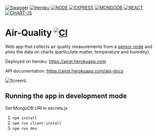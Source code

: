 [![Swagger](https://img.shields.io/badge/Swagger-85EA2D?style=for-the-badge&logo=Swagger&logoColor=white)](https://airqt.herokuapp.com/api-docs)
[![Heroku](https://img.shields.io/badge/Heroku-430098?style=for-the-badge&logo=heroku&logoColor=white)](https://devcenter.heroku.com/articles/getting-started-with-nodejs)
[![NODE](https://img.shields.io/badge/Node.js-339933?style=for-the-badge&logo=nodedotjs&logoColor=white)](https://nodejs.org)
[![EXPRESS](https://img.shields.io/badge/Express.js-000000?style=for-the-badge&logo=express&logoColor=white)](https://expressjs.com/)
[![MONGODB](https://img.shields.io/badge/MongoDB-4EA94B?style=for-the-badge&logo=mongodb&logoColor=white)](https://www.mongodb.com/cloud)
[![REACT](https://img.shields.io/badge/React-20232A?style=for-the-badge&logo=react&logoColor=61DAFB)](https://reactjs.org/)
[![CHART-JS](https://img.shields.io/badge/Chart.js-FF6384?style=for-the-badge&logo=chartdotjs&logoColor=white)](https://react-chartjs-2.js.org/)

# Air-Quality [![CI](https://github.com/rrradev/Air-Quality/actions/workflows/main.yml/badge.svg)](https://github.com/rrradev/Air-Quality/actions/workflows/main.yml)
Web app that collects air quality measurements from a [sensor node](https://github.com/radradef/esp32SensorNode "radradef/esp32SensorNode") and plots the data on charts (particulate matter, temperature and humidity).

Deployed on heroku: https://airqt.herokuapp.com

API documentation: https://airqt.herokuapp.com/api-docs

![ScreenL](https://user-images.githubusercontent.com/25829240/178979923-c9cccfb7-52bf-40b9-b5e4-313d82b194f1.png)

## Running the app in development mode 
 Set MongoDB URI in secrets.js
1. `npm install`
2. `npm run client-install`
3. `npm run dev`
